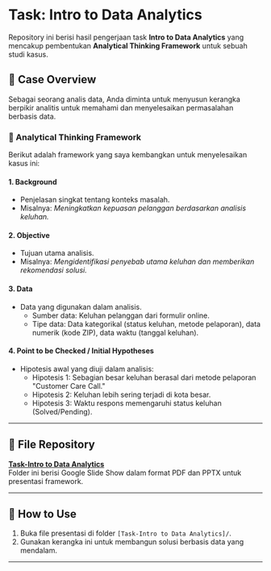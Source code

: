 # Task: Intro to Data Analytics  
Repository ini berisi hasil pengerjaan task **Intro to Data Analytics** yang mencakup pembentukan **Analytical Thinking Framework** untuk sebuah studi kasus.

## 📌 Case Overview
Sebagai seorang analis data, Anda diminta untuk menyusun kerangka berpikir analitis untuk memahami dan menyelesaikan permasalahan berbasis data.  

### 🧠 Analytical Thinking Framework
Berikut adalah framework yang saya kembangkan untuk menyelesaikan kasus ini:  

#### 1. **Background**  
- Penjelasan singkat tentang konteks masalah.
- Misalnya: *Meningkatkan kepuasan pelanggan berdasarkan analisis keluhan.*

#### 2. **Objective**  
- Tujuan utama analisis.
- Misalnya: *Mengidentifikasi penyebab utama keluhan dan memberikan rekomendasi solusi.*

#### 3. **Data**  
- Data yang digunakan dalam analisis.  
  - Sumber data: Keluhan pelanggan dari formulir online.
  - Tipe data: Data kategorikal (status keluhan, metode pelaporan), data numerik (kode ZIP), data waktu (tanggal keluhan).

#### 4. **Point to be Checked / Initial Hypotheses**  
- Hipotesis awal yang diuji dalam analisis:  
  - Hipotesis 1: Sebagian besar keluhan berasal dari metode pelaporan "Customer Care Call."
  - Hipotesis 2: Keluhan lebih sering terjadi di kota besar.
  - Hipotesis 3: Waktu respons memengaruhi status keluhan (Solved/Pending).

---

## 📂 File Repository
**[Task-Intro to Data Analytics](https://docs.google.com/presentation/d/1jIcTkrkMCsqV6KHFxtDi771kvDf5D3T1/edit?usp=sharing&ouid=107948863460405350066&rtpof=true&sd=true/)**  
   Folder ini berisi Google Slide Show dalam format PDF dan PPTX untuk presentasi framework.


---

## 🎯 How to Use
1. Buka file presentasi di folder `[Task-Intro to Data Analytics]/`.
2. Gunakan kerangka ini untuk membangun solusi berbasis data yang mendalam.

---


